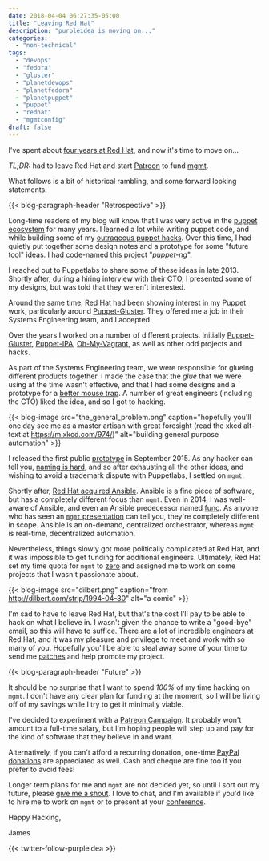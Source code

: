 ```yaml
---
date: 2018-04-04 06:27:35-05:00
title: "Leaving Red Hat"
description: "purpleidea is moving on..."
categories:
  - "non-technical"
tags:
  - "devops"
  - "fedora"
  - "gluster"
  - "planetdevops"
  - "planetfedora"
  - "planetpuppet"
  - "puppet"
  - "redhat"
  - "mgmtconfig"
draft: false
---
```


I've spent about [four years at Red Hat](/blog/2014/04/02/working-at-redhat.md),
and now it's time to move on...

*TL;DR:* had to leave Red Hat and start [Patreon](https://www.patreon.com/purpleidea)
to fund [mgmt](https://github.com/purpleidea/mgmt/).

What follows is a bit of historical rambling, and some forward looking
statements.

{{< blog-paragraph-header "Retrospective" >}}

Long-time readers of my blog will know that I was very active in the
[puppet ecosystem](/tags/puppet/) for many years. I learned a lot while writing
puppet code, and while building some of my
[outrageous puppet hacks](https://www.youtube.com/watch?v=hXIEJEE5d_4). Over
this time, I had quietly put together some design notes and a prototype for some
"future tool" ideas. I had code-named this project "*puppet-ng*".

I reached out to Puppetlabs to share some of these ideas in late 2013. Shortly
after, during a hiring interview with their CTO, I presented some of my designs,
but was told that they weren't interested.

Around the same time, Red Hat had been showing interest in my Puppet work,
particularly around [Puppet-Gluster](https://github.com/purpleidea/puppet-gluster).
They offered me a job in their Systems Engineering team, and I accepted.

Over the years I worked on a number of different projects. Initially
[Puppet-Gluster](https://github.com/purpleidea/puppet-gluster),
[Puppet-IPA](https://github.com/purpleidea/puppet-ipa),
[Oh-My-Vagrant](https://github.com/purpleidea/oh-my-vagrant), as well as other
odd projects and hacks.

As part of the Systems Engineering team, we were responsible for glueing
different products together. I made the case that the *glue* that we were using
at the time wasn't effective, and that I had some designs and a prototype for a
[better mouse trap](https://en.wikipedia.org/wiki/Build_a_better_mousetrap,_and_the_world_will_beat_a_path_to_your_door).
A number of great engineers (including the CTO) liked the idea, and so I got to
hacking.

{{< blog-image src="the_general_problem.png" caption="hopefully you'll one day see me as a master artisan with great foresight (read the xkcd alt-text at https://m.xkcd.com/974/)" alt="building general purpose automation" >}}

I released the first public [prototype](https://github.com/purpleidea/mgmt/commit/25ad05cce36d55ce1c55fd7e70a3ab74e321b66e)
in September 2015. As any hacker can tell you, [naming is hard](https://xkcd.com/910/),
and so after exhausting all the other ideas, and wishing to avoid a trademark
dispute with Puppetlabs, I settled on `mgmt`.

Shortly after, [Red Hat acquired Ansible](https://www.redhat.com/en/about/press-releases/red-hat-acquire-it-automation-and-devops-leader-ansible).
Ansible is a fine piece of software, but has a completely different focus than
`mgmt`. Even in 2014, I was well-aware of Ansible, and even an Ansible
predecessor named [func](https://en.wikipedia.org/wiki/Fedora_Unified_Network_Controller).
As anyone who has seen an [`mgmt` presentation](https://purpleidea.com/talks/)
can tell you, they're completely different in scope. Ansible is an on-demand,
centralized orchestrator, whereas `mgmt` is real-time, decentralized automation.

Nevertheless, things slowly got more politically complicated at Red Hat, and it
was impossible to get funding for additional engineers. Ultimately, Red Hat set
my time quota for `mgmt` to [zero](/blog/2017/10/17/copyleft-is-dead-long-live-copyleft.md)
and assigned me to work on some projects that I wasn't passionate about.

{{< blog-image src="dilbert.png" caption="from http://dilbert.com/strip/1994-04-30" alt="a comic" >}}

I'm sad to have to leave Red Hat, but that's the cost I'll pay to be able to
hack on what I believe in. I wasn't given the chance to write a "good-bye"
email, so this will have to suffice. There are a lot of incredible engineers at
Red Hat, and it was my pleasure and privilege to meet and work with so many of
you. Hopefully you'll be able to steal away some of your time to send me
[patches](https://github.com/purpleidea/mgmt/) and help promote my project.

{{< blog-paragraph-header "Future" >}}

It should be no surprise that I want to spend *100%* of my time hacking on
`mgmt`. I don't have any clear plan for funding at the moment, so I will be
living off of my savings while I try to get it minimally viable.

I've decided to experiment with a [Patreon Campaign](https://www.patreon.com/purpleidea).
It probably won't amount to a full-time salary, but I'm hoping people will step
up and pay for the kind of software that they believe in and want.

Alternatively, if you can't afford a recurring donation, one-time
[PayPal donations](https://paypal.me/purpleidea) are appreciated as well. Cash
and cheque are fine too if you prefer to avoid fees!

Longer term plans for me and `mgmt` are not decided yet, so until I sort out my
future, please [give me a shout](/contact/). I love to chat, and I'm available
if you'd like to hire me to work on `mgmt` or to present at your [conference](/talks/).

Happy Hacking,

James

{{< twitter-follow-purpleidea >}}
